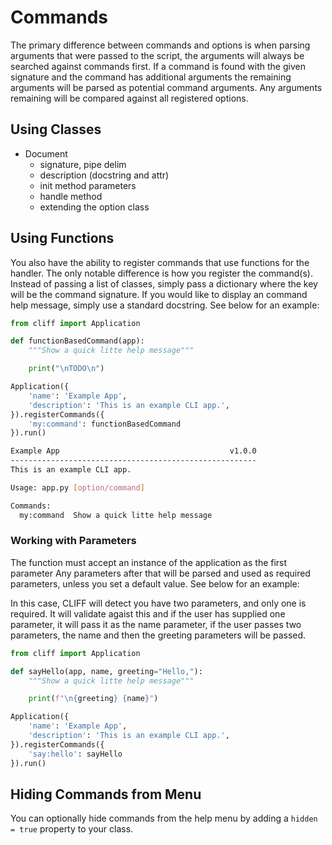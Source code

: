 # Commands

The primary difference between commands and options is when parsing arguments that were passed to the script, the arguments will always be searched against commands first. If a command is found with the given signature and the command has additional arguments the remaining arguments will be parsed as potential command arguments. Any arguments remaining will be compared against all registered options.

## Using Classes

- Document 
    - signature, pipe delim
    - description (docstring and attr)
    - init method parameters
    - handle method
    - extending the option class

## Using Functions

You also have the ability to register commands that use functions for the handler. The 
only notable difference is how you register the command(s). Instead of passing a list of 
classes, simply pass a dictionary where the key will be the command signature. If you would
like to display an command help message, simply use a standard docstring. See below for an 
example:

```python
from cliff import Application

def functionBasedCommand(app):
    """Show a quick litte help message"""

    print("\nTODO\n")

Application({
    'name': 'Example App',
    'description': 'This is an example CLI app.',
}).registerCommands({
    'my:command': functionBasedCommand
}).run()
```

```bash
Example App                                      v1.0.0
-------------------------------------------------------
This is an example CLI app.

Usage: app.py [option/command]

Commands:
  my:command  Show a quick litte help message
```

### Working with Parameters

The function must accept an instance of the application as the first parameter
Any parameters after that will be parsed and used as required parameters, unless you 
set a default value. See below for an example:

In this case, CLIFF will detect you have two parameters, and only one is required. 
It will validate agaist this and if the user has supplied one parameter, it will pass it as the name
parameter, if the user passes two parameters, the name and then the greeting parameters will be passed. 

```python
from cliff import Application

def sayHello(app, name, greeting="Hello,"):
    """Show a quick litte help message"""

    print(f"\n{greeting} {name}")

Application({
    'name': 'Example App',
    'description': 'This is an example CLI app.',
}).registerCommands({
    'say:hello': sayHello
}).run()
```

## Hiding Commands from Menu

You can optionally hide commands from the help menu by adding a `hidden = true` property to your class.